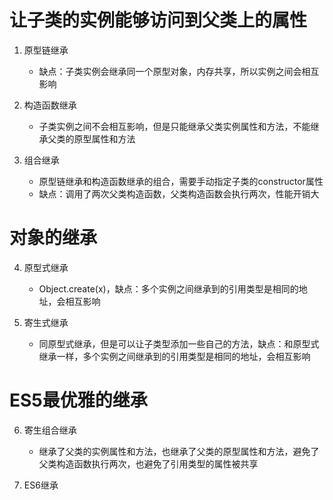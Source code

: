 # 让子类的实例能够访问到父类上的属性

1. 原型链继承
    - 缺点：子类实例会继承同一个原型对象，内存共享，所以实例之间会相互影响

2. 构造函数继承
    - 子类实例之间不会相互影响，但是只能继承父类实例属性和方法，不能继承父类的原型属性和方法

3. 组合继承
    - 原型链继承和构造函数继承的组合，需要手动指定子类的constructor属性
    - 缺点：调用了两次父类构造函数，父类构造函数会执行两次，性能开销大

# 对象的继承
4. 原型式继承 
    - Object.create(x)，缺点：多个实例之间继承到的引用类型是相同的地址，会相互影响

5. 寄生式继承
    - 同原型式继承，但是可以让子类型添加一些自己的方法，缺点：和原型式继承一样，多个实例之间继承到的引用类型是相同的地址，会相互影响

# ES5最优雅的继承
6. 寄生组合继承
    - 继承了父类的实例属性和方法，也继承了父类的原型属性和方法，避免了父类构造函数执行两次，也避免了引用类型的属性被共享
   
7. ES6继承
